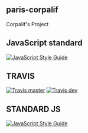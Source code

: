 ## paris-corpalif
Corpalif's Project

## JavaScript standard
[![JavaScript Style Guide](https://img.shields.io/badge/code_style-standard-brightgreen.svg)](https://standardjs.com)

## TRAVIS

[![Travis master](https://img.shields.io/travis/WildCodeSchool/paris-0218-corpalif-server.svg)](https://travis-ci.org/WildCodeSchool/paris-0218-corpalif-server)
[![Travis dev](https://img.shields.io/travis/WildCodeSchool/paris-0218-corpalif-server/dev.svg)](https://travis-ci.org/WildCodeSchool/paris-0218-corpalif-server/branches)

## STANDARD JS

[![JavaScript Style Guide](https://img.shields.io/badge/code_style-standard-brightgreen.svg)](https://standardjs.com)
